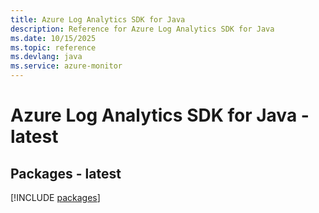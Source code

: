 ```yaml
---
title: Azure Log Analytics SDK for Java
description: Reference for Azure Log Analytics SDK for Java
ms.date: 10/15/2025
ms.topic: reference
ms.devlang: java
ms.service: azure-monitor
---
```

# Azure Log Analytics SDK for Java - latest
## Packages - latest
[!INCLUDE [packages](log-analytics-index.md)]